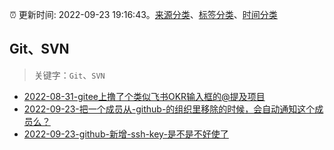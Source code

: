 :alarm_clock: 更新时间: 2022-09-23 19:16:43。[来源分类](../README.md)、[标签分类](../TAGS.md)、[时间分类](../TIMELINE.md)

## Git、SVN


> 关键字：`Git`、`SVN`



- [2022-08-31-gitee上撸了个类似飞书OKR输入框的@提及项目](https://www.zhangxinxu.com/wordpress/2022/08/gitee-feishu-okr-at-mention/) 
- [2022-09-23-把一个成员从-github-的组织里移除的时候，会自动通知这个成员么？](https://www.v2ex.com/t/882539) 
- [2022-09-23-github-新增-ssh-key-是不是不好使了](https://www.v2ex.com/t/882512) 